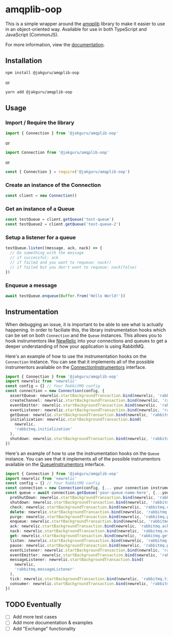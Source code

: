 # amqplib-oop

This is a simple wrapper around the [amqplib](https://www.npmjs.com/package/amqplib) library to make it easier to use in an object-oriented way.
Available for use in both TypeScript and JavaScript (CommonJS).

For more information, view the [documentation](https://jakguru.github.io/amqplib-oop/).

## Installation

```bash
npm install @jakguru/amqplib-oop
```

or

```bash
yarn add @jakguru/amqplib-oop
```

## Usage

### Import / Require the library

```typescript
import { Connection } from '@jakguru/amqplib-oop'
```

or

```typescript
import Connection from '@jakguru/amqplib-oop'
```

or

```javascript
const { Connection } = require('@jakguru/amqplib-oop')
```

### Create an instance of the Connection

```typescript
const client = new Connection()
```

### Get an instance of a Queue

```typescript
const testQueue = client.getQueue('test-queue')
const testQueue2 = client.getQueue('test-queue-2')
```

### Setup a listener for a queue

```typescript
testQueue.listen((message, ack, nack) => {
  // Do something with the message
  // if successful: ack
  // if failed and you want to requeue: nack()
  // if failed but you don't want to requeue: nack(false)
})
```

### Enqueue a message

```typescript
await testQueue.enqueue(Buffer.from('Hello World!'))
```

## Instrumentation

When debugging an issue, it is important to be able to see what is actually happening. In order to faciliate this, the library instrumentation hooks which can be set on both `Connection` and the `Queue` instances.
This allows you to hook instrumentors like [NewRelic](https://docs.newrelic.com/docs/apm/agents/nodejs-agent/api-guides/nodejs-agent-api/) into your connections and queues to get a deeper understanding of how your application is using RabbitMQ.

Here's an example of how to use the instrumentation hooks on the `Connection` instance.
You can see that it implements all of the possible instrumentors available on the [ConnectionInstrumentors](https://jakguru.github.io/amqplib-oop/interfaces/ConnectionInstrumentors.html) interface.

```typescript
import { Connection } from '@jakguru/amqplib-oop'
import newrelic from 'newrelic'
const config = {} // Your RabbitMQ config
const connection = new Connection(config, {
  assertQueue: newrelic.startBackgroundTransaction.bind(newrelic, 'rabbitmq.assertQueue'),
  createChannel: newrelic.startBackgroundTransaction.bind(newrelic, 'rabbitmq.createChannel'),
  eventEmitter: newrelic.startBackgroundTransaction.bind(newrelic, 'rabbitmq.eventEmitter'),
  eventListener: newrelic.startBackgroundTransaction.bind(newrelic, 'rabbitmq.eventListener'),
  getQueue: newrelic.startBackgroundTransaction.bind(newrelic, 'rabbitmq.getQueue'),
  initialization: newrelic.startBackgroundTransaction.bind(
    newrelic,
    'rabbitmq.initialization'
  ),
  shutdown: newrelic.startBackgroundTransaction.bind(newrelic, 'rabbitmq.shutdown'),
})
```

Here's an example of how to use the instrumentation hooks on the `Queue` instance.
You can see that it implements all of the possible instrumentors available on the [QueueInstrumentors](https://jakguru.github.io/amqplib-oop/interfaces/QueueInstrumentors.html) interface.

```typescript
import { Connection } from '@jakguru/amqplib-oop'
import newrelic from 'newrelic'
const config = {} // Your RabbitMQ config
const connection = new Connection(config, {... your connection instrumentation hooks ...})
const queue = await connection.getQueue('your-queue-name-here', {...your queue options}, {
  preShutDown: newrelic.startBackgroundTransaction.bind(newrelic, 'rabbitmq.preShutDown'),
  shutdown: newrelic.startBackgroundTransaction.bind(newrelic, 'rabbitmq.shutdown'),
  check: newrelic.startBackgroundTransaction.bind(newrelic, 'rabbitmq.check'),
  delete: newrelic.startBackgroundTransaction.bind(newrelic, 'rabbitmq.delete'),
  purge: newrelic.startBackgroundTransaction.bind(newrelic, 'rabbitmq.purge'),
  enqueue: newrelic.startBackgroundTransaction.bind(newrelic, 'rabbitmq.enqueue'),
  ack: newrelic.startBackgroundTransaction.bind(newrelic, 'rabbitmq.ack'),
  nack: newrelic.startBackgroundTransaction.bind(newrelic, 'rabbitmq.nack'),
  get: newrelic.startBackgroundTransaction.bind(newrelic, 'rabbitmq.get'),
  listen: newrelic.startBackgroundTransaction.bind(newrelic, 'rabbitmq.listen'),
  pause: newrelic.startBackgroundTransaction.bind(newrelic, 'rabbitmq.pause'),
  eventListener: newrelic.startBackgroundTransaction.bind(newrelic, 'rabbitmq.eventListener'),
  eventEmitter: newrelic.startBackgroundTransaction.bind(newrelic, 'rabbitmq.eventEmitter'),
  messageListener: newrelic.startBackgroundTransaction.bind(
    newrelic,
    'rabbitmq.messageListener'
  ),
  tick: newrelic.startBackgroundTransaction.bind(newrelic, 'rabbitmq.tick'),
  consumer: newrelic.startBackgroundTransaction.bind(newrelic, 'rabbitmq.consumer'),
})
```

## TODO Eventually

- [ ] Add more test cases
- [ ] Add more documentation & examples
- [ ] Add "Exchange" functionality
